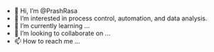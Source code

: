 - 👋 Hi, I’m @PrashRasa
- 👀 I’m interested in process control, automation, and data analysis.
- 🌱 I’m currently learning ...
- 💞️ I’m looking to collaborate on ...
- 📫 How to reach me ...

<!---
PrashRasa/PrashRasa is a ✨ special ✨ repository because its `README.md` (this file) appears on your GitHub profile.
You can click the Preview link to take a look at your changes.
--->
